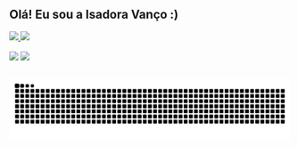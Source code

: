## Olá! Eu sou a Isadora Vanço :)

<div>
  <a href="https://github.com/isadora-vanco">
  <img height="150em" src="https://github-readme-stats.vercel.app/api?username=isadora-vanco&show_icons=true&theme=vue-dark&include_all_commits=true&count_private=true"/>
  <img height="150em" src="https://github-readme-stats.vercel.app/api/top-langs/?username=isadora-vanco&layout=compact&theme=vue-dark"/>
</div>
  
<div style="display: inline_block"><br>
  <a href = "mailto:isadoravanco@gmail.com"><img src="https://img.shields.io/badge/-Gmail-%23333?style=for-the-badge&logo=gmail&logoColor=white" target="_blank"></a>
  <a href="https://instagram.com/isadora_vanco" target="_blank"><img src="https://img.shields.io/badge/-Instagram-%23E4405F?style=for-the-badge&logo=instagram&logoColor=white" target="_blank"></a>
</div>
  
  ## 
  
<div>
  
  ![Snake animation](https://github.com/isadora-vanco/isadora-vanco/blob/output/github-contribution-grid-snake.svg)
  
</div>
